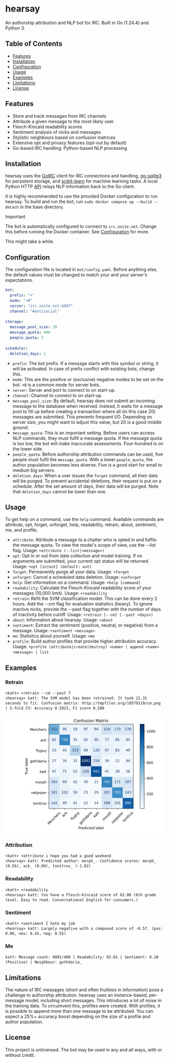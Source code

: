 # hearsay
An authorship attribution and NLP bot for IRC. Built in Go (1.24.4) and Python 3.

## Table of Contents
- [Features](#features)
- [Installation](#installation)
- [Configuration](#configuration)
- [Usage](#usage)
- [Examples](#examples)
- [Limitations](#limitations)
- [License](#license)

## Features
- Store and track messages from IRC channels
- Attribute a given message to the most likely user
- Flesch-Kincaid readability scores
- Sentiment analysis of nicks and messages
- Stylistic neighbours based on confusion matrices
- Extensive opt and privacy features (opt-out by default)
- Go-based IRC handling. Python-based NLP processing

## Installation
hearsay uses the [GoIRC](https://github.com/fluffle/goirc) client for IRC connections and handling, [go-sqlite3](https://github.com/mattn/go-sqlite3) for persistent storage, and [scikit-learn](https://scikit-learn.org/) for machine learning tasks. A local Python HTTP [API](https://fastapi.tiangolo.com/) relays NLP information back to the Go client.

It is highly recommended to use the provided Docker configuration to run hearsay. To build and run the bot, run `sudo docker compose up --build --detach` in the base directory.

> [!IMPORTANT]
> The bot is automatically configured to connect to `irc.zoite.net`. Change this before running the Docker container. See [Configuration](#Configuration) for more.

This might take a while.

## Configuration
The configuration file is located in `bot/config.yaml`. Before anything else, the default values must be changed to match your and your server's expectations.

```yaml
bot:
  prefix: "+"
  mode: "+B"
  server: "irc.zoite.net:6697"
  channel: "#antisocial"

storage:
  message_pool_size: 20
  message_quota: 400
  people_quota: 5

scheduler:
  deletion_days: 1
```

- `prefix`: The bot prefix. If a message starts with this symbol or string, it will be activated. In case of prefix conflict with existing bots, change this.
- `mode`: This are the positive or (exclusive) negative modes to be set on the bot. `+B` is a common mode for server bots.
- `server`: Server and port to connect to on start-up.
- `channel`: Channel to connect to on start-up.
- `message_pool_size`: By default, hearsay does not submit an incoming message to the database when received. Instead, it waits for a message pool to fill up before creating a transaction where all (in this case 20) messages are submitted. This prevents frequent I/O. Depending on server size, you might want to adjust this value, but 20 is a good middle ground.
- `message_quota`: This is an important setting. Before users can access NLP commands, they must fulfil a message quota. If the message quota is too low, the bot will make inaccurate assessments. Four-hundred is on the lower side.
- `people_quota`: Before authorship attribution commands can be used, five people must fulfil the `message_quota`. With a lower `people_quota`, the author population becomes less diverse. Five is a good start for small to medium big servers.
- `deletion_days`: When a user issues the `forget` command, all their data will be purged. To prevent accidental deletions, their request is put on a schedule. After the set amount of days, their data will be purged. Note that `deletion_days` cannot be lower than one.

## Usage

To get help on a command, use the `help` command. Available commands are attribute, opt, forget, unforget, help, readability, retrain, about, sentiment, me, and profile.

- `attribute`: Attribute a message to a chatter who is opted in and fulfils the message quota. To view the model's scope of view, use the --list flag. Usage: `+attribute (--list|<message>)`
- `opt`:  Opt in or out from data collection and model training. If no arguments are submitted, your current opt status will be returned. Usage: `+opt [in|out] (default: out)`
- `forget`: Permanently purge all your data. Usage: `+forget`
- `unforget`: Cancel a scheduled data deletion. Usage: `+unforget`
- `help`: Get information on a command. Usage: `+help [command]`
- `readability`: Calculate the Flesch-Kincaid readability score of your messages (10,000 limit). Usage: `+readability`
- `retrain`: Refit the SVM classification model. This can be done every 2 hours. Add the --cm flag for evaluation statistics (heavy). To ignore inactive nicks, provide the --past flag together with the number of days of inactivity before cutoff. Usage: `+retrain [--cm] [--past <days>]`
- `about`: Information about hearsay. Usage: `+about`
- `sentiment`: Extract the sentiment (positive, neutral, or negative) from a message. Usage: `+sentiment <message>`
- `me`: Statistics about yourself. Usage: `+me`
- `profile`: Build author profiles that provide higher attribution accuracy. Usage: `+profile (attribute|create|destroy) <name> | append <name> <message> | list`

## Examples
### Retrain
```
<katt> +retrain --cm --past 7
<hearsay> katt: The SVM model has been retrained. It took 22.31 seconds to fit. Confusion matrix: http://tmpfiles.org/10579119/cm.png | 5-fold CV: Accuracy 0.5923, F1 score 0.580
```
![Confusion matrix](/misc/cm.png)

### Attribution
```
<katt> +attribute i hope you had a good weekend
<hearsay> katt: Predicted author: morph_. Confidence scores: morph_ (0.56), ack_ (0.09), tonitrus_ (-1.02)
```

### Readability
```
<katt> +readability
<hearsay> katt: You have a Flesch-Kincaid score of 82.06 (6th grade level. Easy to read. Conversational English for consumers.)
```

### Sentiment
```
<katt> +sentiment I hate my job
<hearsay> katt: Largely negative with a compound score of -0.57. (pos: 0.00, neu: 0.45, neg: 0.55)
```

### Me
```
katt: Message count: 9001/400 | Readability: 82.01 | Sentiment: 0.10 (Positive) | Neighbour: gothdaria_
```

## Limitations
The nature of IRC messages (short and often fruitless in information) pose a challenge to authorship attribution. hearsay uses an instance-based, per-message model, including short messages. This introduces a lot of noise in the training data. To circumvent this, profiles were created. With profiles, it is possible to append more than one message to be attributed. You can expect a 25%+ accuracy boost depending on the size of a profile and author population.

## License
This project is unlicensed. The bot may be used in any and all ways, with or without credit.
